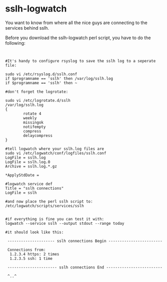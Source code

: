 sslh-logwatch
=============

You want to know from where all the nice guys are connecting to the services behind sslh. 

Before you download the sslh-logwatch perl script, you have to do the following:


<pre lang="bash"><code>

#It's handy to configure rsyslog to save the sslh log to a seperate file: 

sudo vi /etc/rsyslog.d/sslh.conf
if $programname == 'sslh' then /var/log/sslh.log
if $programname == 'sslh' then ~

#don't forget the logrotate:

sudo vi /etc/logrotate.d/sslh
/var/log/sslh.log
{
        rotate 4
        weekly
        missingok
        notifempty
        compress
        delaycompress
}

#tell logwatch where your sslh.log files are 
sudo vi /etc/logwatch/conf/logfiles/sslh.conf
LogFile = sslh.log
LogFile = sslh.log.0
Archive = sslh.log.*.gz

*ApplyStdDate = 

#logwatch service def
Title = "sslh connections"
LogFile = sslh

#and now place the perl sslh script to:
/etc/logwatch/scripts/services/sslh


#if everything is fine you can test it with:
logwatch --service sslh --output stdout --range today

#it should look like this: 

 --------------------- sslh connections Begin ------------------------ 

 Connections from:
  1.2.3.4 https: 2 times
  1.2.3.5 ssh: 1 time

 ---------------------- sslh connections End ------------------------- 
 
 ^..^
</code></pre>
